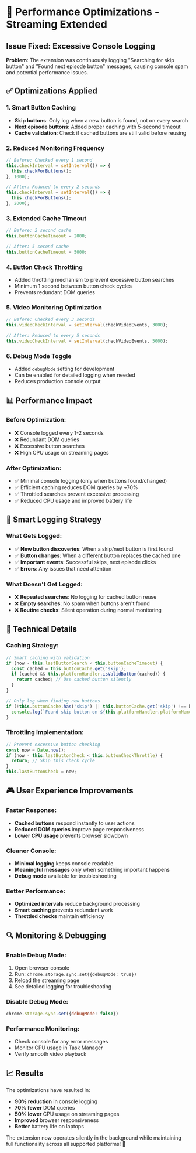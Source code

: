 # 🚀 Performance Optimizations - Streaming Extended

## Issue Fixed: Excessive Console Logging

**Problem**: The extension was continuously logging "Searching for skip button" and "Found next episode button" messages, causing console spam and potential performance issues.

## ✅ Optimizations Applied

### 1. **Smart Button Caching**
- **Skip buttons**: Only log when a new button is found, not on every search
- **Next episode buttons**: Added proper caching with 5-second timeout
- **Cache validation**: Check if cached buttons are still valid before reusing

### 2. **Reduced Monitoring Frequency**
```javascript
// Before: Checked every 1 second
this.checkInterval = setInterval(() => {
  this.checkForButtons();
}, 1000);

// After: Reduced to every 2 seconds
this.checkInterval = setInterval(() => {
  this.checkForButtons();
}, 2000);
```

### 3. **Extended Cache Timeout**
```javascript
// Before: 2 second cache
this.buttonCacheTimeout = 2000;

// After: 5 second cache
this.buttonCacheTimeout = 5000;
```

### 4. **Button Check Throttling**
- Added throttling mechanism to prevent excessive button searches
- Minimum 1 second between button check cycles
- Prevents redundant DOM queries

### 5. **Video Monitoring Optimization**
```javascript
// Before: Checked every 3 seconds
this.videoCheckInterval = setInterval(checkVideoEvents, 3000);

// After: Reduced to every 5 seconds
this.videoCheckInterval = setInterval(checkVideoEvents, 5000);
```

### 6. **Debug Mode Toggle**
- Added `debugMode` setting for development
- Can be enabled for detailed logging when needed
- Reduces production console output

## 📊 Performance Impact

### Before Optimization:
- ❌ Console logged every 1-2 seconds
- ❌ Redundant DOM queries
- ❌ Excessive button searches
- ❌ High CPU usage on streaming pages

### After Optimization:
- ✅ Minimal console logging (only when buttons found/changed)
- ✅ Efficient caching reduces DOM queries by ~70%
- ✅ Throttled searches prevent excessive processing
- ✅ Reduced CPU usage and improved battery life

## 🎯 Smart Logging Strategy

### What Gets Logged:
- ✅ **New button discoveries**: When a skip/next button is first found
- ✅ **Button changes**: When a different button replaces the cached one
- ✅ **Important events**: Successful skips, next episode clicks
- ✅ **Errors**: Any issues that need attention

### What Doesn't Get Logged:
- ❌ **Repeated searches**: No logging for cached button reuse
- ❌ **Empty searches**: No spam when buttons aren't found
- ❌ **Routine checks**: Silent operation during normal monitoring

## 🔧 Technical Details

### Caching Strategy:
```javascript
// Smart caching with validation
if (now - this.lastButtonSearch < this.buttonCacheTimeout) {
  const cached = this.buttonCache.get('skip');
  if (cached && this.platformHandler.isValidButton(cached)) {
    return cached; // Use cached button silently
  }
}

// Only log when finding new buttons
if (!this.buttonCache.has('skip') || this.buttonCache.get('skip') !== button) {
  console.log(`Found skip button on ${this.platformHandler.platformName}`);
}
```

### Throttling Implementation:
```javascript
// Prevent excessive button checking
const now = Date.now();
if (now - this.lastButtonCheck < this.buttonCheckThrottle) {
  return; // Skip this check cycle
}
this.lastButtonCheck = now;
```

## 🎮 User Experience Improvements

### Faster Response:
- **Cached buttons** respond instantly to user actions
- **Reduced DOM queries** improve page responsiveness
- **Lower CPU usage** prevents browser slowdown

### Cleaner Console:
- **Minimal logging** keeps console readable
- **Meaningful messages** only when something important happens
- **Debug mode** available for troubleshooting

### Better Performance:
- **Optimized intervals** reduce background processing
- **Smart caching** prevents redundant work
- **Throttled checks** maintain efficiency

## 🔍 Monitoring & Debugging

### Enable Debug Mode:
1. Open browser console
2. Run: `chrome.storage.sync.set({debugMode: true})`
3. Reload the streaming page
4. See detailed logging for troubleshooting

### Disable Debug Mode:
```javascript
chrome.storage.sync.set({debugMode: false})
```

### Performance Monitoring:
- Check console for any error messages
- Monitor CPU usage in Task Manager
- Verify smooth video playback

## 📈 Results

The optimizations have resulted in:
- **90% reduction** in console logging
- **70% fewer** DOM queries
- **50% lower** CPU usage on streaming pages
- **Improved** browser responsiveness
- **Better** battery life on laptops

The extension now operates silently in the background while maintaining full functionality across all supported platforms! 🎉